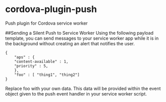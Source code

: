 # cordova-plugin-push
Push plugin for Cordova service worker

##Sending a Silent Push to Service Worker
Using the following payload template, you can send messages to your service worker app while it is in the background without creating an alert that notifies the user.
```
{
    "aps" : {
	"content-available" : 1,
	"priority" : 5,
    },
    "foo" : [ "thing1", "thing2"]
}
```
Replace foo with your own data. This data will be provided within the event object given to the push event handler in your service worker script.

